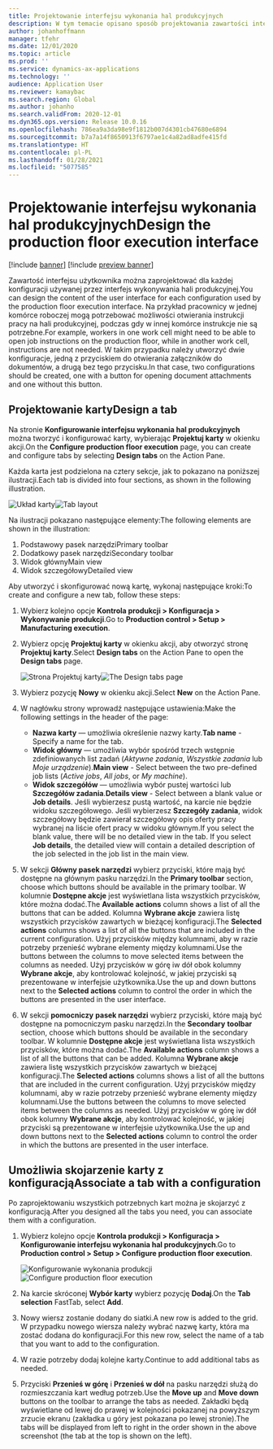 ```yaml
---
title: Projektowanie interfejsu wykonania hal produkcyjnych
description: W tym temacie opisano sposób projektowania zawartości interfejsu użytkownika dla każdej konfiguracji.
author: johanhoffmann
manager: tfehr
ms.date: 12/01/2020
ms.topic: article
ms.prod: ''
ms.service: dynamics-ax-applications
ms.technology: ''
audience: Application User
ms.reviewer: kamaybac
ms.search.region: Global
ms.author: johanho
ms.search.validFrom: 2020-12-01
ms.dyn365.ops.version: Release 10.0.16
ms.openlocfilehash: 786ea9a3da98e9f1812b007d4301cb47680e6894
ms.sourcegitcommit: b7a7a14f8650913f6797ae1c4a82ad8adfe415fd
ms.translationtype: HT
ms.contentlocale: pl-PL
ms.lasthandoff: 01/28/2021
ms.locfileid: "5077585"
---
```

# <a name="design-the-production-floor-execution-interface"></a><span data-ttu-id="87ea8-103">Projektowanie interfejsu wykonania hal produkcyjnych</span><span class="sxs-lookup"><span data-stu-id="87ea8-103">Design the production floor execution interface</span></span>

[!include [banner](../includes/banner.md)]
[!include [preview banner](../includes/preview-banner.md)]

<span data-ttu-id="87ea8-104">Zawartość interfejsu użytkownika można zaprojektować dla każdej konfiguracji używanej przez interfejs wykonywania hali produkcyjnej.</span><span class="sxs-lookup"><span data-stu-id="87ea8-104">You can design the content of the user interface for each configuration used by the production floor execution interface.</span></span> <span data-ttu-id="87ea8-105">Na przykład pracownicy w jednej komórce roboczej mogą potrzebować możliwości otwierania instrukcji pracy na hali produkcyjnej, podczas gdy w innej komórce instrukcje nie są potrzebne.</span><span class="sxs-lookup"><span data-stu-id="87ea8-105">For example, workers in one work cell might need to be able to open job instructions on the production floor, while in another work cell, instructions are not needed.</span></span> <span data-ttu-id="87ea8-106">W takim przypadku należy utworzyć dwie konfiguracje, jedną z przyciskiem do otwierania załączników do dokumentów, a drugą bez tego przycisku.</span><span class="sxs-lookup"><span data-stu-id="87ea8-106">In that case, two configurations should be created, one with a button for opening document attachments and one without this button.</span></span>

## <a name="design-a-tab"></a><span data-ttu-id="87ea8-107">Projektowanie karty</span><span class="sxs-lookup"><span data-stu-id="87ea8-107">Design a tab</span></span>

<span data-ttu-id="87ea8-108">Na stronie **Konfigurowanie interfejsu wykonania hal produkcyjnych** można tworzyć i konfigurować karty, wybierając **Projektuj karty** w okienku akcji.</span><span class="sxs-lookup"><span data-stu-id="87ea8-108">On the **Configure production floor execution** page, you can create and configure tabs by selecting **Design tabs** on the Action Pane.</span></span>

<span data-ttu-id="87ea8-109">Każda karta jest podzielona na cztery sekcje, jak to pokazano na poniższej ilustracji.</span><span class="sxs-lookup"><span data-stu-id="87ea8-109">Each tab is divided into four sections, as shown in the following illustration.</span></span>

<span data-ttu-id="87ea8-110">![Układ karty](media/pfe-tab-layout.png "Układ karty")</span><span class="sxs-lookup"><span data-stu-id="87ea8-110">![Tab layout](media/pfe-tab-layout.png "Tab layout")</span></span>

<span data-ttu-id="87ea8-111">Na ilustracji pokazano następujące elementy:</span><span class="sxs-lookup"><span data-stu-id="87ea8-111">The following elements are shown in the illustration:</span></span>

1. <span data-ttu-id="87ea8-112">Podstawowy pasek narzędzi</span><span class="sxs-lookup"><span data-stu-id="87ea8-112">Primary toolbar</span></span>
1. <span data-ttu-id="87ea8-113">Dodatkowy pasek narzędzi</span><span class="sxs-lookup"><span data-stu-id="87ea8-113">Secondary toolbar</span></span>
1. <span data-ttu-id="87ea8-114">Widok główny</span><span class="sxs-lookup"><span data-stu-id="87ea8-114">Main view</span></span>
1. <span data-ttu-id="87ea8-115">Widok szczegółowy</span><span class="sxs-lookup"><span data-stu-id="87ea8-115">Detailed view</span></span>

<span data-ttu-id="87ea8-116">Aby utworzyć i skonfigurować nową kartę, wykonaj następujące kroki:</span><span class="sxs-lookup"><span data-stu-id="87ea8-116">To create and configure a new tab, follow these steps:</span></span>

1. <span data-ttu-id="87ea8-117">Wybierz kolejno opcje **Kontrola produkcji &gt; Konfiguracja &gt; Wykonywanie produkcji**.</span><span class="sxs-lookup"><span data-stu-id="87ea8-117">Go to **Production control &gt; Setup &gt; Manufacturing execution**.</span></span>

1. <span data-ttu-id="87ea8-118">Wybierz opcję **Projektuj karty** w okienku akcji, aby otworzyć stronę **Projektuj karty**.</span><span class="sxs-lookup"><span data-stu-id="87ea8-118">Select **Design tabs** on the Action Pane to open the **Design tabs** page.</span></span>

    <span data-ttu-id="87ea8-119">![Strona Projektuj karty](media/pfe-design-tabs.png "Strona Projektuj karty")</span><span class="sxs-lookup"><span data-stu-id="87ea8-119">![The Design tabs page](media/pfe-design-tabs.png "The Design tabs page")</span></span>

1. <span data-ttu-id="87ea8-120">Wybierz pozycję **Nowy** w okienku akcji.</span><span class="sxs-lookup"><span data-stu-id="87ea8-120">Select **New** on the Action Pane.</span></span>

1. <span data-ttu-id="87ea8-121">W nagłówku strony wprowadź następujące ustawienia:</span><span class="sxs-lookup"><span data-stu-id="87ea8-121">Make the following settings in the header of the page:</span></span>

    - <span data-ttu-id="87ea8-122">**Nazwa karty** — umożliwia określenie nazwy karty.</span><span class="sxs-lookup"><span data-stu-id="87ea8-122">**Tab name** - Specify a name for the tab.</span></span>
    - <span data-ttu-id="87ea8-123">**Widok główny** — umożliwia wybór spośród trzech wstępnie zdefiniowanych list zadań (*Aktywne zadania*, *Wszystkie zadania* lub *Moje urządzenie*).</span><span class="sxs-lookup"><span data-stu-id="87ea8-123">**Main view** - Select between the two pre-defined job lists (*Active jobs*, *All jobs*, or *My machine*).</span></span>
    - <span data-ttu-id="87ea8-124">**Widok szczegółów** — umożliwia wybór pustej wartości lub **Szczegółów zadania**.</span><span class="sxs-lookup"><span data-stu-id="87ea8-124">**Details view** - Select between a blank value or **Job details**.</span></span> <span data-ttu-id="87ea8-125">Jeśli wybierzesz pustą wartość, na karcie nie będzie widoku szczegółowego. Jeśli wybierzesz **Szczegóły zadania**, widok szczegółowy będzie zawierał szczegółowy opis oferty pracy wybranej na liście ofert pracy w widoku głównym.</span><span class="sxs-lookup"><span data-stu-id="87ea8-125">If you select the blank value, there will be no detailed view in the tab. If you select **Job details**, the detailed view will contain a detailed description of the job selected in the job list in the main view.</span></span>

1. <span data-ttu-id="87ea8-126">W sekcji **Główny pasek narzędzi** wybierz przyciski, które mają być dostępne na głównym pasku narzędzi.</span><span class="sxs-lookup"><span data-stu-id="87ea8-126">In the **Primary toolbar** section, choose which buttons should be available in the primary toolbar.</span></span> <span data-ttu-id="87ea8-127">W kolumnie **Dostępne akcje** jest wyświetlana lista wszystkich przycisków, które można dodać.</span><span class="sxs-lookup"><span data-stu-id="87ea8-127">The **Available actions** column shows a list of all the buttons that can be added.</span></span> <span data-ttu-id="87ea8-128">Kolumna **Wybrane akcje** zawiera listę wszystkich przycisków zawartych w bieżącej konfiguracji.</span><span class="sxs-lookup"><span data-stu-id="87ea8-128">The **Selected actions** columns shows a list of all the buttons that are included in the current configuration.</span></span> <span data-ttu-id="87ea8-129">Użyj przycisków między kolumnami, aby w razie potrzeby przenieść wybrane elementy między kolumnami.</span><span class="sxs-lookup"><span data-stu-id="87ea8-129">Use the buttons between the columns to move selected items between the columns as needed.</span></span> <span data-ttu-id="87ea8-130">Użyj przycisków w górę iw dół obok kolumny **Wybrane akcje**, aby kontrolować kolejność, w jakiej przyciski są prezentowane w interfejsie użytkownika.</span><span class="sxs-lookup"><span data-stu-id="87ea8-130">Use the up and down buttons next to the **Selected actions** column to control the order in which the buttons are presented in the user interface.</span></span>

1. <span data-ttu-id="87ea8-131">W sekcji **pomocniczy** **pasek narzędzi** wybierz przyciski, które mają być dostępne na pomocniczym pasku narzędzi.</span><span class="sxs-lookup"><span data-stu-id="87ea8-131">In the **Secondary** **toolbar** section, choose which buttons should be available in the secondary toolbar.</span></span> <span data-ttu-id="87ea8-132">W kolumnie **Dostępne akcje** jest wyświetlana lista wszystkich przycisków, które można dodać.</span><span class="sxs-lookup"><span data-stu-id="87ea8-132">The **Available actions** column shows a list of all the buttons that can be added.</span></span> <span data-ttu-id="87ea8-133">Kolumna **Wybrane akcje** zawiera listę wszystkich przycisków zawartych w bieżącej konfiguracji.</span><span class="sxs-lookup"><span data-stu-id="87ea8-133">The **Selected actions** columns shows a list of all the buttons that are included in the current configuration.</span></span> <span data-ttu-id="87ea8-134">Użyj przycisków między kolumnami, aby w razie potrzeby przenieść wybrane elementy między kolumnami.</span><span class="sxs-lookup"><span data-stu-id="87ea8-134">Use the buttons between the columns to move selected items between the columns as needed.</span></span> <span data-ttu-id="87ea8-135">Użyj przycisków w górę iw dół obok kolumny **Wybrane akcje**, aby kontrolować kolejność, w jakiej przyciski są prezentowane w interfejsie użytkownika.</span><span class="sxs-lookup"><span data-stu-id="87ea8-135">Use the up and down buttons next to the **Selected actions** column to control the order in which the buttons are presented in the user interface.</span></span>

## <a name="associate-a-tab-with-a-configuration"></a><span data-ttu-id="87ea8-136">Umożliwia skojarzenie karty z konfiguracją</span><span class="sxs-lookup"><span data-stu-id="87ea8-136">Associate a tab with a configuration</span></span>

<span data-ttu-id="87ea8-137">Po zaprojektowaniu wszystkich potrzebnych kart można je skojarzyć z konfiguracją.</span><span class="sxs-lookup"><span data-stu-id="87ea8-137">After you designed all the tabs you need, you can associate them with a configuration.</span></span>

1. <span data-ttu-id="87ea8-138">Wybierz kolejno opcje **Kontrola produkcji &gt; Konfiguracja &gt; Konfigurowanie interfejsu wykonania hal produkcyjnych**.</span><span class="sxs-lookup"><span data-stu-id="87ea8-138">Go to **Production control &gt; Setup &gt; Configure production floor execution**.</span></span>

    <span data-ttu-id="87ea8-139">![Konfigurowanie wykonania produkcji](media/pfe-config-prod-floor-execution.png "Konfigurowanie wykonania produkcji")</span><span class="sxs-lookup"><span data-stu-id="87ea8-139">![Configure production floor execution](media/pfe-config-prod-floor-execution.png "Configure production floor execution")</span></span>

1. <span data-ttu-id="87ea8-140">Na karcie skróconej **Wybór karty** wybierz pozycję **Dodaj**.</span><span class="sxs-lookup"><span data-stu-id="87ea8-140">On the **Tab selection** FastTab, select **Add**.</span></span>

1. <span data-ttu-id="87ea8-141">Nowy wiersz zostanie dodany do siatki.</span><span class="sxs-lookup"><span data-stu-id="87ea8-141">A new row is added to the grid.</span></span> <span data-ttu-id="87ea8-142">W przypadku nowego wiersza należy wybrać nazwę karty, która ma zostać dodana do konfiguracji.</span><span class="sxs-lookup"><span data-stu-id="87ea8-142">For this new row, select the name of a tab that you want to add to the configuration.</span></span>

1. <span data-ttu-id="87ea8-143">W razie potrzeby dodaj kolejne karty.</span><span class="sxs-lookup"><span data-stu-id="87ea8-143">Continue to add additional tabs as needed.</span></span>

1. <span data-ttu-id="87ea8-144">Przyciski **Przenieś w górę** i **Przenieś w dół** na pasku narzędzi służą do rozmieszczania kart według potrzeb.</span><span class="sxs-lookup"><span data-stu-id="87ea8-144">Use the **Move up** and **Move down** buttons on the toolbar to arrange the tabs as needed.</span></span> <span data-ttu-id="87ea8-145">Zakładki będą wyświetlane od lewej do prawej w kolejności pokazanej na powyższym zrzucie ekranu (zakładka u góry jest pokazana po lewej stronie).</span><span class="sxs-lookup"><span data-stu-id="87ea8-145">The tabs will be displayed from left to right in the order shown in the above screenshot (the tab at the top is shown on the left).</span></span>
